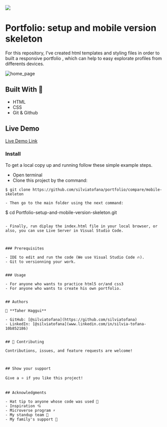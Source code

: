 ![](https://img.shields.io/badge/Microverse-blueviolet)

# Portfolio: setup and mobile version skeleton

For this repository, I've created html templates and styling files in order to built a responsive portfolio ,  which can help to easy explorate  profiles from differents devices.

![home_page](https://github.com/silviatofana/mobile-skeleton/blob/work_about_myself/statics/images/screenshot_home_page.png)

## Built With 🔨

- HTML
- CSS
- Git & Github

## Live Demo

[Live Demo Link](https://github.com/silviatofana/portfolio/mobile-skeleton)

### Install

To get a local copy up and running follow these simple example steps.
- Open terminal
- Clone this project by the command: 

```
$ git clone https://github.com/silviatofana/portfolio/compare/mobile-skeleton

- Then go to the main folder using the next command:

```
$ cd Portfolio-setup-and-mobile-version-skeleton.git
```

- Finally, run diplay the index.html file in your local browser, or also, you can use Live Server in Visual Studio Code.



### Prerequisites

- IDE to edit and run the code (We use Visual Studio Code 🔥).
- Git to versionning your work.


### Usage

- For anyone who wants to practice html5 or/and css3
- For anyone who wants to create his own portfolio.


## Authors

👤 **Taher Haggui**

- GitHub: [@silviatofana](https://github.com/silviatofana)
- LinkedIn: [@silviatofana](www.linkedin.com/in/silvia-tofana-10b852186)


## 🤝 Contributing

Contributions, issues, and feature requests are welcome!



## Show your support

Give a ⭐️ if you like this project!


## Acknowledgments

- Hat tip to anyone whose code was used 🔰
- Inspiration 💘
- Microverse program ⚡
- My standup team 🏹
- My family's support 🙌
